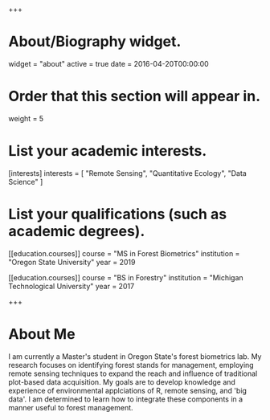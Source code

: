+++
# About/Biography widget.
widget = "about"
active = true
date = 2016-04-20T00:00:00

# Order that this section will appear in.
weight = 5

# List your academic interests.
[interests]
  interests = [
    "Remote Sensing",
    "Quantitative Ecology",
    "Data Science"
  ]

# List your qualifications (such as academic degrees).
[[education.courses]]
  course = "MS in Forest Biometrics"
  institution = "Oregon State University"
  year = 2019

[[education.courses]]
  course = "BS in Forestry"
  institution = "Michigan Technological University"
  year = 2017
 
+++

# About Me

I am currently a Master's student in Oregon State's forest biometrics lab. My research focuses on identifying forest stands for management, employing remote sensing techniques to expand the reach and influence of traditional plot-based data acquisition. My goals are to develop knowledge and experience of environmental applciations of R, remote sensing, and 'big data'. I am determined to learn how to integrate these components in a manner useful to forest management.

